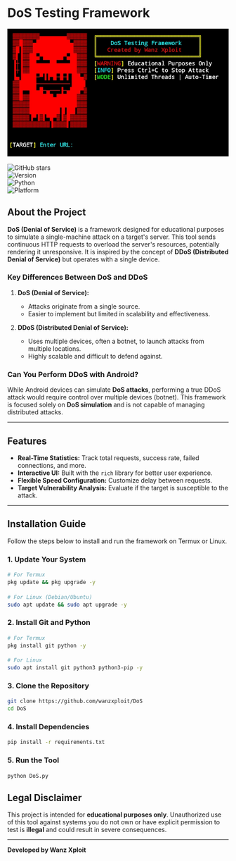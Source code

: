 
# DoS Testing Framework

![Banner](banner.png)

![GitHub stars](https://img.shields.io/github/stars/wanzxploit/DoS?style=social)  
![Version](https://img.shields.io/badge/version-1.0(Beta)-brightgreen)  
![Python](https://img.shields.io/badge/python-3.7+-blue)  
![Platform](https://img.shields.io/badge/platform-linux%20%7C%20termux-lightgrey)  

## About the Project

**DoS (Denial of Service)** is a framework designed for educational purposes to simulate a single-machine attack on a target's server. This tool sends continuous HTTP requests to overload the server's resources, potentially rendering it unresponsive. It is inspired by the concept of **DDoS (Distributed Denial of Service)** but operates with a single device.  

### Key Differences Between DoS and DDoS
1. **DoS (Denial of Service):**  
   - Attacks originate from a single source.  
   - Easier to implement but limited in scalability and effectiveness.  

2. **DDoS (Distributed Denial of Service):**  
   - Uses multiple devices, often a botnet, to launch attacks from multiple locations.  
   - Highly scalable and difficult to defend against.  

### Can You Perform DDoS with Android?  
While Android devices can simulate **DoS attacks**, performing a true DDoS attack would require control over multiple devices (botnet). This framework is focused solely on **DoS simulation** and is not capable of managing distributed attacks.  

---

## Features
- **Real-Time Statistics:** Track total requests, success rate, failed connections, and more.  
- **Interactive UI:** Built with the `rich` library for better user experience.  
- **Flexible Speed Configuration:** Customize delay between requests.  
- **Target Vulnerability Analysis:** Evaluate if the target is susceptible to the attack.  

---

## Installation Guide

Follow the steps below to install and run the framework on Termux or Linux.

### 1. Update Your System
```bash
# For Termux
pkg update && pkg upgrade -y

# For Linux (Debian/Ubuntu)
sudo apt update && sudo apt upgrade -y
```

### 2. Install Git and Python
```bash
# For Termux
pkg install git python -y

# For Linux
sudo apt install git python3 python3-pip -y
```

### 3. Clone the Repository
```bash
git clone https://github.com/wanzxploit/DoS
cd DoS
```

### 4. Install Dependencies
```bash
pip install -r requirements.txt
```

### 5. Run the Tool
```bash
python DoS.py
```

## Legal Disclaimer

This project is intended for **educational purposes only**. Unauthorized use of this tool against systems you do not own or have explicit permission to test is **illegal** and could result in severe consequences.

---

**Developed by Wanz Xploit**
